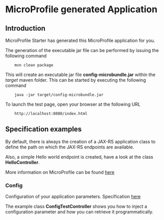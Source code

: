 # MicroProfile generated Application

## Introduction

MicroProfile Starter has generated this MicroProfile application for you.

The generation of the executable jar file can be performed by issuing the following command

```
    mvn clean package
```

This will create an executable jar file **config-microbundle.jar** within the _target_ maven folder. This can be started by executing the following command

```
    java -jar target/config-microbundle.jar
```

To launch the test page, open your browser at the following URL

```
    http://localhost:8080/index.html  
```


## Specification examples

By default, there is always the creation of a JAX-RS application class to define the path on which the JAX-RS endpoints are available.

Also, a simple Hello world endpoint is created, have a look at the class **HelloController**.

More information on MicroProfile can be found [here](https://microprofile.io/)

### Config

Configuration of your application parameters. Specification [here](https://microprofile.io/project/eclipse/microprofile-config)

The example class **ConfigTestController** shows you how to inject a configuration parameter and how you can retrieve it programmatically.

